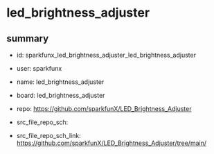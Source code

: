 # led_brightness_adjuster
 
## summary 
* id: sparkfunx_led_brightness_adjuster_led_brightness_adjuster
* user: sparkfunx
* name: led_brightness_adjuster
* board: led_brightness_adjuster
* repo: https://github.com/sparkfunX/LED_Brightness_Adjuster



* src_file_repo_sch: 
* src_file_repo_sch_link: https://github.com/sparkfunX/LED_Brightness_Adjuster/tree/main/






